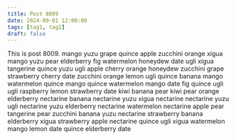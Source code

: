 ```yaml
---
title: Post 8009
date: 2024-09-01 12:00:00
tags: [tag1, tag2]
draft: false
---
```

This is post 8009.
mango
yuzu
grape
quince
apple
zucchini
orange
xigua
mango
yuzu
pear
elderberry
fig
watermelon
honeydew
date
ugli
xigua
tangerine
quince
yuzu
ugli
apple
cherry
orange
honeydew
zucchini
grape
strawberry
cherry
date
zucchini
orange
lemon
ugli
quince
banana
mango
watermelon
quince
mango
quince
watermelon
mango
date
fig
quince
ugli
ugli
raspberry
lemon
strawberry
date
kiwi
banana
pear
kiwi
pear
orange
elderberry
nectarine
banana
nectarine
yuzu
xigua
nectarine
nectarine
yuzu
ugli
nectarine
yuzu
elderberry
nectarine
watermelon
nectarine
apple
pear
tangerine
pear
zucchini
banana
yuzu
nectarine
strawberry
banana
elderberry
xigua
strawberry
apple
nectarine
quince
ugli
xigua
watermelon
mango
lemon
date
quince
elderberry
date
